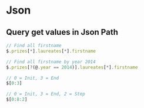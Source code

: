 # Json

## Query get values in Json Path

~~~js
// Find all firstname
$.prizes[*].laureates[*].firstname

// Find all firstname by year 2014
$.prizes[?(@.year == 2014)].laureates[*].firstname

// 0 = Init, 3 = End
$[0:3]

// 0 = Init, 3 = End, 2 = Step
$[0:8:2]
~~~
